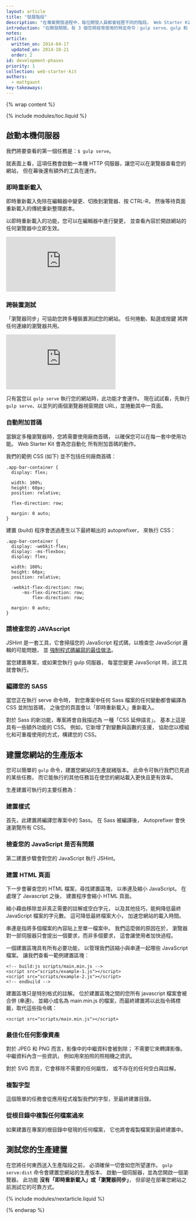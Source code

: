 ```yaml
---
layout: article
title: "發展階段"
description: "在專案開發過程中，每位開發人員都會經歷不同的階段。 Web Starter Kit 可提高您的生產力，並簡化每一階段的一系列任務。"
introduction: "在開發期間，有 3 個您將經常使用的特定命令：gulp serve、gulp 和 gulp serve:dist。  讓我們查看每一項任務將如何協助您開發您的網站。"
notes:
article:
  written_on: 2014-04-17
  updated_on: 2014-10-21
  order: 2
id: development-phases
priority: 1
collection: web-starter-kit
authors:
  - mattgaunt
key-takeaways:
---
```


{% wrap content %}

{% include modules/toc.liquid %}

## 啟動本機伺服器

我們將要查看的第一個任務是：`$ gulp serve`。

就表面上看，這項任務會啟動一本機 HTTP 伺服器，讓您可以在瀏覽器查看您的網站，
但在幕後還有額外的工具在運作。

### 即時重新載入

即時重新載入免除在編輯器中變更、切換到瀏覽器、按 CTRL-R，
然後等待頁面重新載入的傳統重新整理劇本。


以即時重新載入的功能，您可以在編輯器中進行變更，
並查看內容於開啟網站的任何瀏覽器中立即生效。

<div class="media media--video">
  <iframe src="https://www.youtube.com/embed/JE-ejS8N3YI?controls=2&amp;modestbranding=1&amp;showinfo=0&amp;utm-source=crdev-wf&amp;rel=0" frameborder="0" allowfullscreen=""></iframe>
</div>

### 跨裝置測試

「瀏覽器同步」可協助您跨多種裝置測試您的網站。 任何捲動、點選或按鍵
將跨任何連線的瀏覽器共用。

<div class="media media--video">
  <iframe src="https://www.youtube.com/embed/RKKBIs_3svM?controls=2&amp;modestbranding=1&amp;showinfo=0&amp;utm-source=crdev-wf&amp;rel=0" frameborder="0" allowfullscreen=""></iframe>
</div>

只有當您以 `gulp serve` 執行您的網站時，此功能才會運作。 現在試試看，先執行 
`gulp serve`、以並列的兩個瀏覽器視窗開啟 URL，並捲動其中一頁面。


### 自動附加首碼

當鎖定多種瀏覽器時，您將需要使用廠商首碼，
以確保您可以在每一套中使用功能。 Web Starter Kit 會為您自動化
所有附加首碼的動作。

我們的範例 CSS (如下) 並不包括任何廠商首碼：

    .app-bar-container {
      display: flex;

      width: 100%;
      height: 60px;
      position: relative;

      flex-direction: row;

      margin: 0 auto;
    }

建置 (build) 程序會透過產生以下最終輸出的 autoprefixer，
來執行 CSS：

    .app-bar-container {
      display: -webkit-flex;
      display: -ms-flexbox;
      display: flex;

      width: 100%;
      height: 60px;
      position: relative;

      -webkit-flex-direction: row;
          -ms-flex-direction: row;
              flex-direction: row;

      margin: 0 auto;
    }

### 請檢查您的 JAVAscript

JSHint 是一套工具，它會掃描您的 JavaScript 程式碼，以檢查您 JavaScript 邏輯的可能問題，
並 [強制程式碼編寫的最佳做法](http://www.jshint.com/docs/)。

當您建置專案，或如果您執行 gulp 伺服器，
每當您變更 JavaScript 時，該工具就會執行。

### 編譯您的 SASS

當您正在執行 serve 命令時，
對您專案中任何 Sass 檔案的任何變動都會編譯為 CSS 並附加首碼，
之後您的頁面會以「即時重新載入」重新載入。

對於 Sass 的新功能，專案將會自我描述為
一種「CSS 延伸語言」。 基本上這是具有一些額外功能的 CSS。 例如，它新增了對變數與函數的支援，
協助您以模組化和可重複使用的方式，構建您的 CSS。


## 建置您網站的生產版本

您可以簡單的 `gulp`
 命令，建置您網站的生產就緒版本。 此命令可執行我們已見過的某些任務，
而它能執行的其他任務旨在使您的網站載入更快且更有效率。

生產建置可執行的主要任務為：

### 建置樣式

首先，此建置將編譯您專案中的 Sass。 在 Sass 被編譯後，
Autoprefixer 會快速瀏覽所有 CSS。

### 檢查您的 JavaScript 是否有問題

第二建置步驟會對您的 JavaScript 執行 JSHint。

### 建置 HTML 頁面

下一步會審查您的 HTML 檔案，尋找建置區塊，
以串連及縮小 JavaScript。 在處理了 Javascript 之後，
建置程序會縮小 HTML 頁面。

縮小藉由移除並非真正需要的註解或空白字元，
以及其他技巧，能夠降低最終 JavaScript 檔案的字元數。
 這可降低最終檔案大小，
加速您網站的載入時間。

串連是指將多個檔案的內容貼上至單一檔案中。 我們這麼做的原因在於，
瀏覽器對一部伺服器只會提出一個要求，而非多個要求，
這會讓使用者加快過程。

一個建置區塊具有所有必要功能，
以管理我們該縮小與串連一起哪些 JavaScript 檔案。 讓我們查看一範例建置區塊：

    <!-- build:js scripts/main.min.js -->
    <script src="scripts/example-1.js"></script>
    <script src="scripts/example-2.js"></script>
    <!-- endbuild -->

建置區塊只是特別格式的註解。
位於建置區塊之間的您所有 javascript 檔案會被合併 (串連)，
並縮小成名為 main.min.js 的檔案，而最終建置將以此指令碼標籤，取代這些指令碼：


    <script src="scripts/main.min.js"></script>

### 最佳化任何影像資產

對於 JPEG 和 PNG 而言，影像中的中繼資料會被剝除；
不需要它來轉譯影像。 中繼資料內含一些資訊，
例如用來拍照的照相機之資訊。

對於 SVG 而言，它會移除不需要的任何屬性，
或不存在的任何空白與註解。

### 複製字型

這個簡單的任務會從應用程式複製我們的字型，至最終建置目錄。

### 從根目錄中複製任何檔案過來

如果建置在專案的根目錄中發現的任何檔案，
它也將會複製檔案到最終建置中。

## 測試您的生產建置

在您將任何東西送入生產階段之前，
必須確保一切會如您所望運作。 `gulp serve:dist` 命令會建置您網站的生產版本、
啟動一個伺服器，並為您開啟一個瀏覽器。 此功能 **沒有「即時重新載入」或「瀏覽器同步」**，
但卻是在部署您網站之前測試它的可靠方式。

{% include modules/nextarticle.liquid %}

{% endwrap %}
